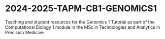 # 2024-2025-TAPM-CB1-GENOMICS1
Teaching and student resources for the Genomics 1 Tutorial as part of the Computational Biology 1 module in the MSc in Technologies and Analytics in Precision Medicine
